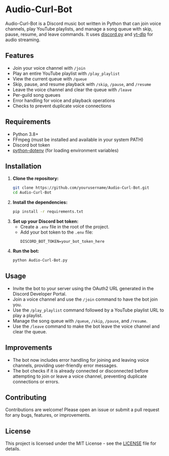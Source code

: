 # Audio-Curl-Bot

Audio-Curl-Bot is a Discord music bot written in Python that can join voice channels, play YouTube playlists, and manage a song queue with skip, pause, resume, and leave commands. It uses [discord.py](https://github.com/Rapptz/discord.py) and [yt-dlp](https://github.com/yt-dlp/yt-dlp) for audio streaming.

## Features

- Join your voice channel with `/join`
- Play an entire YouTube playlist with `/play_playlist`
- View the current queue with `/queue`
- Skip, pause, and resume playback with `/skip`, `/pause`, and `/resume`
- Leave the voice channel and clear the queue with `/leave`
- Per-guild song queues
- Error handling for voice and playback operations
- Checks to prevent duplicate voice connections

## Requirements

- Python 3.8+
- FFmpeg (must be installed and available in your system PATH)
- Discord bot token
- [python-dotenv](https://pypi.org/project/python-dotenv/) (for loading environment variables)

## Installation

1. **Clone the repository:**
   ```sh
   git clone https://github.com/yourusername/Audio-Curl-Bot.git
   cd Audio-Curl-Bot
   ```
2. **Install the dependencies:**
   ```sh
   pip install -r requirements.txt
   ```
3. **Set up your Discord bot token:**
   - Create a `.env` file in the root of the project.
   - Add your bot token to the `.env` file:
     ```env
     DISCORD_BOT_TOKEN=your_bot_token_here
     ```
4. **Run the bot:**
   ```sh
   python Audio-Curl-Bot.py
   ```

## Usage

- Invite the bot to your server using the OAuth2 URL generated in the Discord Developer Portal.
- Join a voice channel and use the `/join` command to have the bot join you.
- Use the `/play_playlist` command followed by a YouTube playlist URL to play a playlist.
- Manage the song queue with `/queue`, `/skip`, `/pause`, and `/resume`.
- Use the `/leave` command to make the bot leave the voice channel and clear the queue.

## Improvements

- The bot now includes error handling for joining and leaving voice channels, providing user-friendly error messages.
- The bot checks if it is already connected or disconnected before attempting to join or leave a voice channel, preventing duplicate connections or errors.

## Contributing

Contributions are welcome! Please open an issue or submit a pull request for any bugs, features, or improvements.

## License

This project is licensed under the MIT License - see the [LICENSE](LICENSE) file for details.
